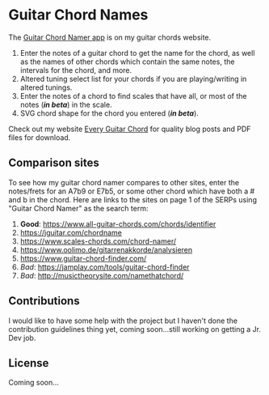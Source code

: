 # Guitar Chord Names

The [Guitar Chord Namer app](https://everyguitarchord.com/what-chord-is-this.html) is on my guitar chords website.

1. Enter the notes of a guitar chord to get the name for the chord, as well as the names of other chords which contain the same notes, the intervals for the chord, and more.
1. Altered tuning select list for your chords if you are playing/writing in altered tunings.
1. Enter the notes of a chord to find scales that have all, or most of the notes (**_in beta_**) in the scale.
1. SVG chord shape for the chord you entered (**_in beta_**).

Check out my website [Every Guitar Chord](https://everyguitarchord.com/ "Every Guitar Chord website") for quality blog posts and PDF files for download.

## Comparison sites

To see how my guitar chord namer compares to other sites, enter the notes/frets for an A7b9 or E7b5, or some other chord which have both a # and b in the chord. Here are links to the sites on page 1 of the SERPs using "Guitar Chord Namer" as the search term:

1. **Good**: https://www.all-guitar-chords.com/chords/identifier
1. https://jguitar.com/chordname
1. https://www.scales-chords.com/chord-namer/
1. https://www.oolimo.de/gitarrenakkorde/analysieren
1. https://www.guitar-chord-finder.com/
1. _Bad_: https://jamplay.com/tools/guitar-chord-finder
1. _Bad_: http://musictheorysite.com/namethatchord/

## Contributions

I would like to have some help with the project but I haven't done the contribution guidelines thing yet, coming soon...still working on getting a Jr. Dev job.

## License

Coming soon...
